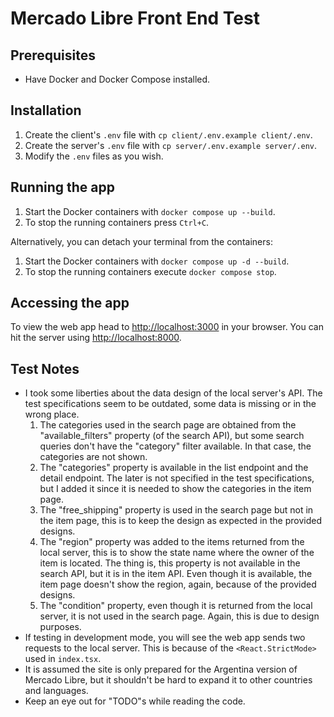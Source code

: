 # Mercado Libre Front End Test

## Prerequisites

- Have Docker and Docker Compose installed.

## Installation

1. Create the client's `.env` file with ```cp client/.env.example client/.env```.
2. Create the server's `.env` file with ```cp server/.env.example server/.env```.
3. Modify the `.env` files as you wish.

## Running the app

1. Start the Docker containers with ```docker compose up --build```.
2. To stop the running containers press `Ctrl+C`.

Alternatively, you can detach your terminal from the containers:

1. Start the Docker containers with ```docker compose up -d --build```.
2. To stop the running containers execute ```docker compose stop```.

## Accessing the app

To view the web app head to <http://localhost:3000> in your browser. You can hit the server using <http://localhost:8000>.

## Test Notes

- I took some liberties about the data design of the local server's API. The test specifications seem to be outdated, some data is missing or in the wrong place.
    1. The categories used in the search page are obtained from the "available_filters" property (of the search API), but some search queries don't have the "category" filter available. In that case, the categories are not shown.
    1. The "categories" property is available in the list endpoint and the detail endpoint. The later is not specified in the test specifications, but I added it since it is needed to show the categories in the item page.
    1. The "free_shipping" property is used in the search page but not in the item page, this is to keep the design as expected in the provided designs.
    1. The "region" property was added to the items returned from the local server, this is to show the state name where the owner of the item is located. The thing is, this property is not available in the search API, but it is in the item API. Even though it is available, the item page doesn't show the region, again, because of the provided designs.
    1. The "condition" property, even though it is returned from the local server, it is not used in the search page. Again, this is due to design purposes.
- If testing in development mode, you will see the web app sends two requests to the local server. This is because of the `<React.StrictMode>` used in `index.tsx`.
- It is assumed the site is only prepared for the Argentina version of Mercado Libre, but it shouldn't be hard to expand it to other countries and languages.
- Keep an eye out for "TODO"s while reading the code.
